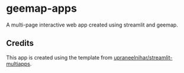# geemap-apps

A multi-page interactive web app created using streamlit and geemap.

## Credits

This app is created using the template from [upraneelnihar/streamlit-multiapps](https://github.com/upraneelnihar/streamlit-multiapps).
